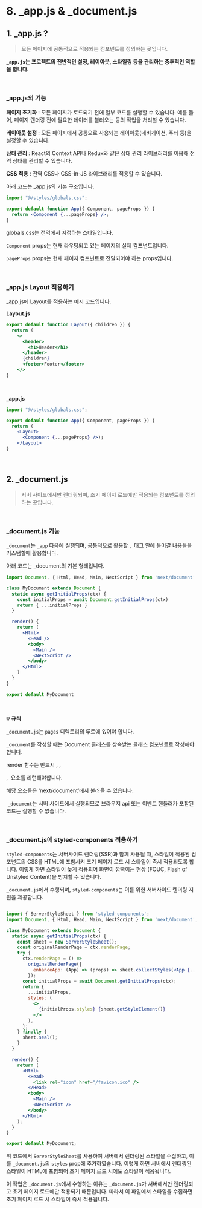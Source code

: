 # 8. _app.js & _document.js

## 1. _app.js ?

> 모든 페이지에 공통적으로 적용되는 컴포넌트를 정의하는 곳입니다.

**`_app.js`는 프로젝트의 전반적인 설정, 레이아웃, 스타일링 등을 관리하는 중추적인 역할을 합니다.**

<br/>

### _app.js의 기능

**페이지 초기화** : 모든 페이지가 로드되기 전에 일부 코드를 실행할 수 있습니다. 예를 들어, 페이지 렌더링 전에 필요한 데이터를 불러오는 등의 작업을 처리할 수 있습니다.

**레이아웃 설정** : 모든 페이지에서 공통으로 사용되는 레이아웃(네비게이션, 푸터 등)을 설정할 수 있습니다.

**상태 관리** : React의 Context API나 Redux와 같은 상태 관리 라이브러리를 이용해 전역 상태를 관리할 수 있습니다.

**CSS 적용** : 전역 CSS나 CSS-in-JS 라이브러리를 적용할 수 있습니다.

아래 코드는 _app.js의 기본 구조입니다.

```jsx
import "@/styles/globals.css";

export default function App({ Component, pageProps }) {
  return <Component {...pageProps} />;
}

```

globals.css는 전역에서 지정하는 스타일입니다.

`Component` props는 현재 라우팅되고 있는 페이지의 실제 컴포넌트입니다.

`pageProps` props는 현재 페이지 컴포넌트로 전달되어야 하는 props입니다.

<br/>

### _app.js Layout 적용하기

_app.js에 Layout를 적용하는 예시 코드입니다.

**Layout.js**

```jsx
export default function Layout({ children }) {
  return (
    <>
      <header>
        <h1>Header</h1>
      </header>
      {children}
      <footer>Footer</footer>
    </>
}
```

<br/>

**_app.js**

```jsx
import "@/styles/globals.css";

export default function App({ Component, pageProps }) {
  return (
    <Layout>
      <Component {...pageProps} />);
    </Layout>
}
```

<br/>

## 2. _document.js

> 서버 사이드에서만 렌더링되며, 초기 페이지 로드에만 적용되는 컴포넌트를 정의하는 곳입니다.

<br/>

### _document.js 기능

`_document`는 `_app` 다음에 실행되며, 공통적으로 활용할 <head>, <body> 태그 안에 들어갈 내용들을 커스텀할때 활용합니다.

아래 코드는 _document의 기본 형태입니다.

```jsx
import Document, { Html, Head, Main, NextScript } from 'next/document'

class MyDocument extends Document {
  static async getInitialProps(ctx) {
    const initialProps = await Document.getInitialProps(ctx)
    return { ...initialProps }
  }

  render() {
    return (
      <Html>
        <Head />
        <body>
          <Main />
          <NextScript />
        </body>
      </Html>
    )
  }
}

export default MyDocument

```

<br/>

**💡 규칙**

`_document.js`는 `pages` 디렉토리의 루트에 있어야 합니다.

`_document`를 작성할 때는 Document 클래스를 상속받는 클래스 컴포넌트로 작성해야합니다.

 render 함수는 반드시 <Html>, <Head>, <Main>, <NextScript> 요소를 리턴해야합니다.

해당 요소들은 'next/document’에서 불러올 수 있습니다.

 `_document`는 서버 사이드에서 실행되므로 브라우저 api 또는 이벤트 핸들러가 포함된 코드는 실행할 수 없습니다.

<br/>

### _document.js에 styled-components 적용하기

`styled-components`는 서버사이드 렌더링(SSR)과 함께 사용될 때, 스타일이 적용된 컴포넌트의 CSS를 HTML에 포함시켜 초기 페이지 로드 시 스타일이 즉시 적용되도록 합니다. 이렇게 하면 스타일이 늦게 적용되어 화면이 깜빡이는 현상 (FOUC, Flash of Unstyled Content)을 방지할 수 있습니다.

`_document.js`에서 수행되며, `styled-components`는 이를 위한 서버사이드 렌더링 지원을 제공합니다.

```jsx

import { ServerStyleSheet } from 'styled-components';
import Document, { Html, Head, Main, NextScript } from 'next/document';

class MyDocument extends Document {
  static async getInitialProps(ctx) {
    const sheet = new ServerStyleSheet();
    const originalRenderPage = ctx.renderPage;
    try {
      ctx.renderPage = () =>
        originalRenderPage({
          enhanceApp: (App) => (props) => sheet.collectStyles(<App {...props} />),
        });
      const initialProps = await Document.getInitialProps(ctx);
      return {
        ...initialProps,
        styles: (
          <>
            {initialProps.styles} {sheet.getStyleElement()}
          </>
        ),
      };
    } finally {
      sheet.seal();
    }
  }

  render() {
    return (
      <Html>
        <Head>
          <link rel="icon" href="/favicon.ico" />
        </Head>
        <body>
          <Main />
          <NextScript />
        </body>
      </Html>
    );
  }
}

export default MyDocument;

```

위 코드에서 `ServerStyleSheet`를 사용하여 서버에서 렌더링된 스타일을 수집하고, 이를 `_document.js`의 `styles` prop에 추가하였습니다. 이렇게 하면 서버에서 렌더링된 스타일이 HTML에 포함되어 초기 페이지 로드 시에도 스타일이 적용됩니다.

이 작업은 `_document.js`에서 수행하는 이유는 `_document.js`가 서버에서만 렌더링되고 초기 페이지 로드에만 적용되기 때문입니다. 따라서 이 파일에서 스타일을 수집하면 초기 페이지 로드 시 스타일이 즉시 적용됩니다.